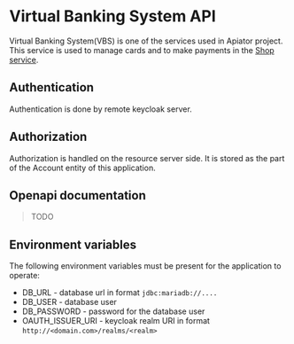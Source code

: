# Virtual Banking System API

Virtual Banking System(VBS) is one of the services used in Apiator project. 
This service is used to manage cards and to make payments in the [Shop service](https://github.com/bubblegone/apiator-shop).

## Authentication

Authentication is done by remote keycloak server.

## Authorization

Authorization is handled on the resource server side. It is stored as the part of the Account entity of this application.

## Openapi documentation

> TODO

## Environment variables

The following environment variables must be present for the application to operate:
- DB_URL - database url in format `jdbc:mariadb://....`
- DB_USER - database user
- DB_PASSWORD - password for the database user
- OAUTH_ISSUER_URI - keycloak realm URI in format `http://<domain.com>/realms/<realm>`

